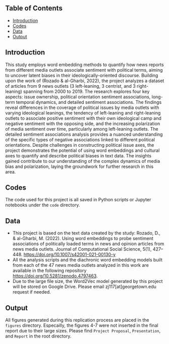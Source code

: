 ﻿

## Table of Contents
- [Introduction](#Introduction)
- [Codes](#codes)
- [Data](#data)
- [Output](#output)

## Introduction

This study employs word embedding methods to quantify how news reports from different media outlets associate sentiment with political terms, aiming to uncover latent biases in their ideologically-oriented discourse. Building upon the work of (Rozado & al-Gharbi, 2022), the project analyzes a dataset of articles from 9 news outlets (3 left-leaning, 3 centrist, and 3 right-leaning) spanning from 2000 to 2019. The research explores four key aspects: issue ownership, political orientation sentiment associations, long-term temporal dynamics, and detailed sentiment associations. The findings reveal differences in the coverage of political issues by media outlets with varying ideological leanings, the tendency of left-leaning and right-leaning outlets to associate positive sentiment with their own ideological camp and negative sentiment with the opposing side, and the increasing polarization of media sentiment over time, particularly among left-leaning outlets. The detailed sentiment associations analysis provides a nuanced understanding of the specific types of negative associations linked to different political orientations. Despite challenges in constructing political issue axes, the project demonstrates the potential of using word embeddings and cultural axes to quantify and describe political biases in text data. The insights gained contribute to our understanding of the complex dynamics of media bias and polarization, laying the groundwork for further research in this area.



## Codes
The code used for this project is all saved in Python scripts or Jupyter notebooks under the `code` directory. 

## Data
- This project is based on the text data created by the study: Rozado, D., & al-Gharbi, M. (2022). Using word embeddings to probe sentiment associations of politically loaded terms in news and opinion articles from news media outlets. Journal of Computational Social Science, 5(1), 427–448. https://doi.org/10.1007/s42001-021-00130-y
- All the analysis scripts and the diachronic word embedding models built from each of the 47 news media outlets analyzed in this work are available in the following repository https://doi.org/10.5281/zenodo.4797463.
- Due to the large file size, the Word2Vec model generated by this project will be stored on Google Drive. Please email zj117[at]georgetown.edu request if needed.

## Output
All figures generated during this replication process are placed in the `figures` directory. Especailly, the figures 4-7 were not inserted in the final report due to their large sizes.
Please find `Project Proposal`, `Presentation`, and `Report` in the root directory.
